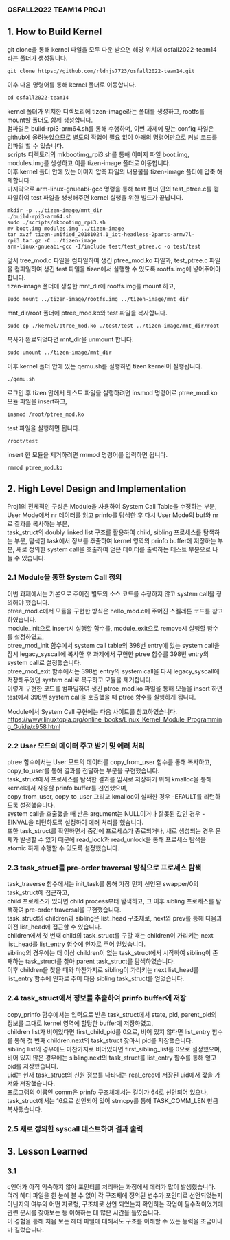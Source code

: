 ### OSFALL2022 TEAM14 PROJ1

## 1. How to Build Kernel
git clone을 통해 kernel 파일을 모두 다운 받으면 해당 위치에 osfall2022-team14 라는 폴더가 생성됩니다.
```
git clone https://github.com/rldnjs7723/osfall2022-team14.git
```
이후 다음 명령어를 통해 kernel 폴더로 이동합니다.
```
cd osfall2022-team14
```
kernel 폴더가 위치한 디렉토리에 tizen-image라는 폴더를 생성하고, rootfs를 mount할 폴더도 함께 생성합니다.  
컴파일은 build-rpi3-arm64.sh를 통해 수행하며, 이번 과제에 맞는 config 파일은 github에 올려놓았으므로 별도의 작업이 필요 없이 아래의 명령어만으로 커널 코드를 컴파일 할 수 있습니다.  
scripts 디렉토리의 mkbootimg_rpi3.sh를 통해 이미지 파일 boot.img, modules.img를 생성하고 이를 tizen-image 폴더로 이동합니다.  
이후 kernel 폴더 안에 있는 이미지 압축 파일의 내용물을 tizen-image 폴더에 압축 해제합니다.  
마지막으로 arm-linux-gnueabi-gcc 명령을 통해 test 폴더 안의 test_ptree.c를 컴파일하여 test 파일을 생성해주면 kernel 실행을 위한 빌드가 끝납니다.
```
mkdir -p ../tizen-image/mnt_dir
./build-rpi3-arm64.sh
sudo ./scripts/mkbootimg_rpi3.sh
mv boot.img modules.img ../tizen-image
tar xvzf tizen-unified_20181024.1_iot-headless-2parts-armv7l-rpi3.tar.gz -C ../tizen-image
arm-linux-gnueabi-gcc -I/include test/test_ptree.c -o test/test
```
앞서 tree_mod.c 파일을 컴파일하여 생긴 ptree_mod.ko 파일과, test_ptree.c 파일을 컴파일하여 생긴 test 파일을 tizen에서 실행할 수 있도록 rootfs.img에 넣어주어야 합니다.  
tizen-image 폴더에 생성한 mnt_dir에 rootfs.img를 mount 하고, 
```
sudo mount ../tizen-image/rootfs.img ../tizen-image/mnt_dir
```
mnt_dir/root 폴더에 ptree_mod.ko와 test 파일을 복사합니다.
```
sudo cp ./kernel/ptree_mod.ko ./test/test ../tizen-image/mnt_dir/root
```
복사가 완료되었다면 mnt_dir을 unmount 합니다.
```
sudo umount ../tizen-image/mnt_dir
```

이후 kernel 폴더 안에 있는 qemu.sh를 실행하면 tizen kernel이 실행됩니다.
```
./qemu.sh
```

로그인 후 tizen 안에서 테스트 파일을 실행하려면
insmod 명령어로 ptree_mod.ko 모듈 파일을 insert하고,
```
insmod /root/ptree_mod.ko
```
test 파일을 실행하면 됩니다.
```
/root/test
```
insert 한 모듈을 제거하려면 rmmod 명령어를 입력하면 됩니다.
```
rmmod ptree_mod.ko
```


## 2. High Level Design and Implementation
Proj1의 전체적인 구성은 Module을 사용하여 System Call Table을 수정하는 부분,  
User Mode에서 nr 데이터를 읽고 prinfo를 탐색한 후 다시 User Mode의 buf와 nr로 결과를 복사하는 부분,  
task_struct의 doubly linked list 구조를 활용하여 child, sibling 프로세스를 탐색하는 부분,
탐색한 task에서 정보를 추출하여 kernel 영역의 prinfo buffer에 저장하는 부분,
새로 정의한 system call을 호출하여 얻은 데이터를 출력하는 테스트 부분으로 나눌 수 있습니다.

### 2.1 Module을 통한 System Call 정의
이번 과제에서는 기본으로 주어진 별도의 소스 코드를 수정하지 않고 system call을 정의해야 했습니다.  
ptree_mod.c에서 모듈을 구현한 방식은 hello_mod.c에 주어진 스켈레톤 코드를 참고하였습니다.  
module_init으로 insert시 실행할 함수를, module_exit으로 remove시 실행할 함수를 설정하였고,  
ptree_mod_init 함수에서 system call table의 398번 entry에 있는 system call을 잠시 legacy_syscall에 복사한 후 과제에서 구현한 ptree 함수를 398번 entry의 system call로 설정했습니다.  
ptree_mod_exit 함수에서는 398번 entry의 system call을 다시 legacy_syscall에 저장해두었던 system call로 복구하고 모듈을 제거합니다.  
이렇게 구현한 코드를 컴파일하여 생긴 ptree_mod.ko 파일을 통해 모듈을 insert 하면 test에서 398번 system call을 호출했을 때 ptree 함수를 실행하게 됩니다.

Module에서 System Call 구현에는 다음 사이트를 참고하였습니다.  
https://www.linuxtopia.org/online_books/Linux_Kernel_Module_Programming_Guide/x958.html

### 2.2 User 모드의 데이터 주고 받기 및 에러 처리 
ptree 함수에서는 User 모드의 데이터를 copy_from_user 함수를 통해 복사하고, copy_to_user를 통해 결과를 전달하는 부분을 구현했습니다.  
task_struct에서 프로세스를 탐색한 결과를 임시로 저장하기 위해 kmalloc을 통해 kernel에서 사용할 prinfo buffer를 선언했으며,  
copy_from_user, copy_to_user 그리고 kmalloc이 실패한 경우 -EFAULT를 리턴하도록 설정했습니다.  
system call을 호출했을 때 받은 argument는 NULL이거나 잘못된 값인 경우 -EINVAL을 리턴하도록 설정하여 에러 처리를 했습니다.  
또한 task_struct를 확인하면서 중간에 프로세스가 종료되거나, 새로 생성되는 경우 문제가 발생할 수 있기 때문에 read_lock과 read_unlock을 통해 프로세스 탐색을 atomic 하게 수행할 수 있도록 설정했습니다.

### 2.3 task_struct를 pre-order traversal 방식으로 프로세스 탐색
task_traverse 함수에서는 init_task를 통해 가장 먼저 선언된 swapper/0의 task_struct에 접근하고,  
child 프로세스가 있다면 child process부터 탐색하고, 그 이후 sibling 프로세스를 탐색하여 pre-order traversal을 구현했습니다.  
task_struct의 children과 sibling은 list_head 구조체로, next와 prev를 통해 다음과 이전 list_head에 접근할 수 있습니다.  
children에서 첫 번째 child의 task_struct를 구할 때는 children이 가리키는 next list_head를 list_entry 함수에 인자로 주어 얻었습니다.  
sibling의 경우에는 더 이상 children이 없는 task_struct에서 시작하여 sibling이 존재하는 task_struct를 찾아 parent task_struct를 탐색하였습니다.  
이후 children을 찾을 때와 마찬가지로 sibling이 가리키는 next list_head를 list_entry 함수에 인자로 주어 다음 sibling task_struct를 얻었습니다.

### 2.4 task_struct에서 정보를 추출하여 prinfo buffer에 저장
copy_prinfo 함수에서는 입력으로 받은 task_struct에서 state, pid, parent_pid의 정보를 그대로 kernel 영역에 할당한 buffer에 저장하였고,  
children list가 비어있다면 first_child_pid를 0으로, 비어 있지 않다면 list_entry 함수를 통해 첫 번째 children.next의 task_struct 찾아서 pid를 저장했습니다.  
sibling list의 경우에도 마찬가지로 비어있다면 first_sibling_list를 0으로 설정했으며, 비어 있지 않은 경우에는 sibling.next의 task_struct를 list_entry 함수를 통해 얻고 pid를 저장했습니다.  
uid는 현재 task_struct의 신원 정보를 나타내는 real_cred에 저장된 uid에서 값을 가져와 저장했습니다.  
프로그램의 이름인 comm은 prinfo 구조체에서는 길이가 64로 선언되어 있으나, task_struct에서는 16으로 선언되어 있어 strncpy를 통해 TASK_COMM_LEN 만큼 복사했습니다.

### 2.5 새로 정의한 syscall 테스트하여 결과 출력


## 3. Lesson Learned

### 3.1 
c언어가 아직 익숙하지 않아 포인터를 처리하는 과정에서 에러가 많이 발생했습니다.  
여러 헤더 파일을 한 눈에 볼 수 없어 각 구조체에 정의된 변수가 포인터로 선언되었는지 아닌지의 여부와 어떤 자료형, 구조체로 선언 되었는지 확인하는 작업이 필수적이었기에 관련 문서를 찾아보는 등 이해하는 데 많은 시간을 들였습니다.  
이 경험을 통해 처음 보는 헤더 파일에 대해서도 구조를 이해할 수 있는 능력을 조금이나마 길렀습니다.